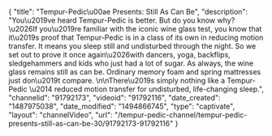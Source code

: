 {
    "title": "Tempur-Pedic\u00ae Presents: Still As Can Be",
    "description": "You\u2019ve heard Tempur-Pedic is better. But do you know why? \u2026If you\u2019re familiar with the iconic wine glass test, you know that it\u2019s proof that Tempur-Pedic is in a class of its own in reducing motion transfer. It means you sleep still and undisturbed through the night. So we set out to prove it once again\u2026with dancers, yoga, backflips, sledgehammers and kids who just had a lot of sugar. As always, the wine glass remains still as can be. Ordinary memory foam and spring mattresses just don\u2019t compare. \n\nThere\u2019s simply nothing like a Tempur-Pedic \u2014 reduced motion transfer for undisturbed, life-changing sleep.",
    "channelid": "91792173",
    "videoid": "91792116",
    "date_created": "1487975038",
    "date_modified": "1494866745",
    "type": "captivate",
    "layout": "channelVideo",
    "url": "\/tempur-pedic-channel\/tempur-pedic-presents-still-as-can-be-30\/91792173-91792116"
}